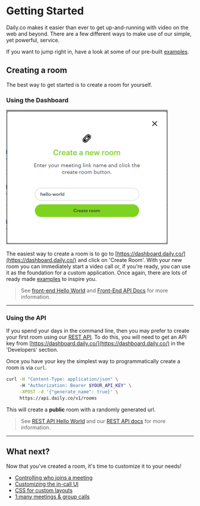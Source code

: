 # Getting Started

Daily.co makes it easier than ever to get up-and-running with video on the web and beyond. There are a few different ways to make use of our simple, yet powerful, service. 

If you want to jump right in, have a look at some of our pre-built [examples](https://docs.daily.co/docs/demos#section-1-super-simple-demo). 

## Creating a room 

The best way to get started is to create a room for yourself. 

### Using the Dashboard

![create a room](assets/create.png)

The easiest way to create a room is to go to [https://dashboard.daily.co/](https://dashboard.daily.co/) and click on 'Create Room'. With your new room you can immediately start a video call or, if you're ready, you can use it as the foundation for a custom application. Once again, there are lots of ready made [examples](https://docs.daily.co/docs/demos#section-1-super-simple-demo) to inspire you.

> See [front-end Hello World](https://docs.daily.co/docs/front-end-hello-world) and [Front-End API Docs](https://docs.daily.co/reference#using-the-dailyco-front-end-library) for more information. 

---

### Using the API

If you spend your days in the command line, then you may prefer to create your first room using our [REST API](https://docs.daily.co/reference). To do this, you will need to get an API key from [https://dashboard.daily.co/](https://dashboard.daily.co/) in the 'Developers' section. 

Once you have your key the simplest way to programmatically create a room is via `curl`.

```bash
curl -H "Content-Type: application/json" \ 
     -H "Authorization: Bearer $YOUR_API_KEY" \
     -XPOST -d '{"generate_name": true}' \
     https://api.daily.co/v1/rooms
```

This will create a **public** room with a randomly generated url.

> See  [REST API Hello World](https://docs.daily.co/docs/rest-hello-world) and our [REST API docs](https://docs.daily.co/reference#create-room) for more information. 

---
## What next? 

Now that you've created a room, it's time to customize it to your needs! 

- [Controlling who joins a meeting](https://docs.daily.co/docs/controlling-who-joins-a-meeting)
- [Customizing the in-call UI](https://docs.daily.co/docs/customizing-the-in-call-ui)
- [CSS for custom layouts](https://docs.daily.co/docs/css-for-custom-layouts)
- [1:many meetings & group calls](https://docs.daily.co/docs/1many-meetings)




